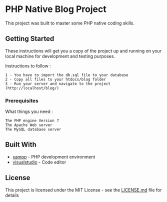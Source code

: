 # PHP Native Blog Project

This project was built to master some PHP native coding skills.  

## Getting Started

These instructions will get you a copy of the project up and running on your local machine for development and testing purposes. 

Instructions to follow :

```
1 - You have to import the db.sql file to your database
2 - Copy all files to your htdocs/blog folder
3 - Run your server and navigate to the project (http://localhost/blog/)
```

### Prerequisites

What things you need :

```
The PHP engine Version 7
The Apache Web server 
The MySQL database server
```

## Built With

* [xampp](https://www.apachefriends.org/) - PHP development environment
* [visualstudio](https://code.visualstudio.com/) - Code editor


## License
This project is licensed under the MIT License - see the [LICENSE.md](LICENSE.md) file for details
